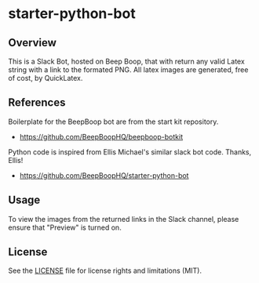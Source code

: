 starter-python-bot
=============

## Overview
This is a Slack Bot, hosted on Beep Boop, that with return any valid Latex string with a link to the formated PNG. All latex images are generated, free of cost, by QuickLatex.

## References

Boilerplate for the BeepBoop bot are from the start kit repository.
- https://github.com/BeepBoopHQ/beepboop-botkit

Python code is inspired from Ellis Michael's similar slack bot code. Thanks, Ellis!
- https://github.com/BeepBoopHQ/starter-python-bot

## Usage

To view the images from the returned links in the Slack channel, please ensure that "Preview" is turned on.

## License

See the [LICENSE](LICENSE.md) file for license rights and limitations (MIT).
